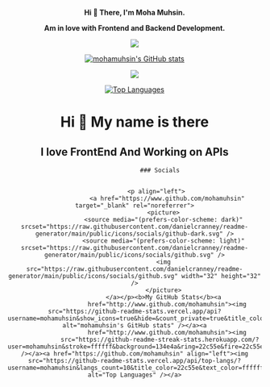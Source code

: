  <div align="center">
  
<strong> Hi 👋 There, I'm Moha Muhsin. 
 
  Am in love with Frontend and Backend Development. </strong>

![](https://komarev.com/ghpvc/?username=mohamuhsin)

<a href="http://www.github.com/mohamuhsin"><img src="https://github-readme-stats.vercel.app/api?username=mohamuhsin&show_icons=true&hide=&count_private=true&title_color=22c55e&text_color=ffffff&icon_color=22c55e&bg_color=1c1917&hide_border=true&show_icons=true" alt="mohamuhsin's GitHub stats" /></a>

<a href="http://www.github.com/mohamuhsin"><img src="https://github-readme-streak-stats.herokuapp.com/?user=mohamuhsin&stroke=ffffff&background=1c1917&ring=22c55e&fire=22c55e&currStreakNum=ffffff&currStreakLabel=22c55e&sideNums=ffffff&sideLabels=ffffff&dates=ffffff&hide_border=true" /></a>

<a href="https://github.com/mohamuhsin" align="left"><img src="https://github-readme-stats.vercel.app/api/top-langs/?username=mohamuhsin&langs_count=10&title_color=22c55e&text_color=ffffff&icon_color=22c55e&bg_color=1c1917&hide_border=true&locale=en&custom_title=Top%20%Languages" alt="Top Languages" /></a>

Hi 👋 My name is there
======================

I love FrontEnd And Working on APIs
-----------------------------------
                  ### Socials
                  
                  
                <p align="left">
                      <a href="https://www.github.com/mohamuhsin" target="_blank" rel="noreferrer">
                    <picture>
                    <source media="(prefers-color-scheme: dark)" srcset="https://raw.githubusercontent.com/danielcranney/readme-generator/main/public/icons/socials/github-dark.svg" />
                    <source media="(prefers-color-scheme: light)" srcset="https://raw.githubusercontent.com/danielcranney/readme-generator/main/public/icons/socials/github.svg" />
                    <img src="https://raw.githubusercontent.com/danielcranney/readme-generator/main/public/icons/socials/github.svg" width="32" height="32" />
                    </picture>
                    </a></p><b>My GitHub Stats</b><a
                      href="http://www.github.com/mohamuhsin"><img src="https://github-readme-stats.vercel.app/api?username=mohamuhsin&show_icons=true&hide=&count_private=true&title_color=22c55e&text_color=ffffff&icon_color=22c55e&bg_color=134e4a&hide_border=true&show_icons=true" alt="mohamuhsin's GitHub stats" /></a><a
                      href="http://www.github.com/mohamuhsin"><img
                  src="https://github-readme-streak-stats.herokuapp.com/?user=mohamuhsin&stroke=ffffff&background=134e4a&ring=22c55e&fire=22c55e&currStreakNum=ffffff&currStreakLabel=22c55e&sideNums=ffffff&sideLabels=ffffff&dates=ffffff&hide_border=true" /></a><a href="https://github.com/mohamuhsin" align="left"><img src="https://github-readme-stats.vercel.app/api/top-langs/?username=mohamuhsin&langs_count=10&title_color=22c55e&text_color=ffffff&icon_color=22c55e&bg_color=134e4a&hide_border=true&locale=en&custom_title=Top%20%Languages" alt="Top Languages" /></a>
